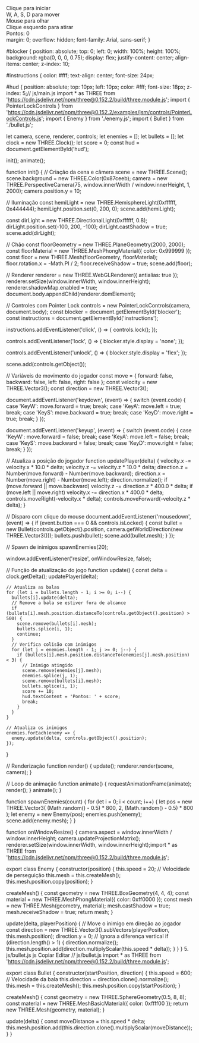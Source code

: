 <!DOCTYPE html>
<html lang="pt-br">
<head>
  <meta charset="UTF-8">
  <title>Jogo de Tiro FPS Complexo</title>
  <meta name="viewport" content="width=device-width, initial-scale=1.0">
  <link rel="stylesheet" href="style.css">
</head>
<body>
  <div id="blocker">
    <div id="instructions">
      Clique para iniciar<br>
      W, A, S, D para mover<br>
      Mouse para olhar<br>
      Clique esquerdo para atirar
    </div>
  </div>
  <div id="hud">Pontos: 0</div>
  <!-- O script principal é importado como módulo -->
  <script type="module" src="js/main.js"></script>
  margin: 0;
  overflow: hidden;
  font-family: Arial, sans-serif;
}

#blocker {
  position: absolute;
  top: 0;
  left: 0;
  width: 100%;
  height: 100%;
  background: rgba(0, 0, 0, 0.75);
  display: flex;
  justify-content: center;
  align-items: center;
  z-index: 10;

#instructions {
  color: #fff;
  text-align: center;
  font-size: 24px;

#hud {
  position: absolute;
  top: 10px;
  left: 10px;
  color: #fff;
  font-size: 18px;
  z-index: 5;// js/main.js
import * as THREE from 'https://cdn.jsdelivr.net/npm/three@0.152.2/build/three.module.js';
import { PointerLockControls } from 'https://cdn.jsdelivr.net/npm/three@0.152.2/examples/jsm/controls/PointerLockControls.js';
import { Enemy } from './enemy.js';
import { Bullet } from './bullet.js';

let camera, scene, renderer, controls;
let enemies = [];
let bullets = [];
let clock = new THREE.Clock();
let score = 0;
const hud = document.getElementById('hud');

init();
animate();

function init() {
  // Criação da cena e câmera
  scene = new THREE.Scene();
  scene.background = new THREE.Color(0x87ceeb);
  camera = new THREE.PerspectiveCamera(75, window.innerWidth / window.innerHeight, 1, 2000);
  camera.position.y = 10;

  // Iluminação
  const hemiLight = new THREE.HemisphereLight(0xffffff, 0x444444);
  hemiLight.position.set(0, 200, 0);
  scene.add(hemiLight);

  const dirLight = new THREE.DirectionalLight(0xffffff, 0.8);
  dirLight.position.set(-100, 200, -100);
  dirLight.castShadow = true;
  scene.add(dirLight);

  // Chão
  const floorGeometry = new THREE.PlaneGeometry(2000, 2000);
  const floorMaterial = new THREE.MeshPhongMaterial({ color: 0x999999 });
  const floor = new THREE.Mesh(floorGeometry, floorMaterial);
  floor.rotation.x = -Math.PI / 2;
  floor.receiveShadow = true;
  scene.add(floor);

  // Renderer
  renderer = new THREE.WebGLRenderer({ antialias: true });
  renderer.setSize(window.innerWidth, window.innerHeight);
  renderer.shadowMap.enabled = true;
  document.body.appendChild(renderer.domElement);

  // Controles com Pointer Lock
  controls = new PointerLockControls(camera, document.body);
  const blocker = document.getElementById('blocker');
  const instructions = document.getElementById('instructions');

  instructions.addEventListener('click', () => {
    controls.lock();
  });

  controls.addEventListener('lock', () => {
    blocker.style.display = 'none';
  });

  controls.addEventListener('unlock', () => {
    blocker.style.display = 'flex';
  });

  scene.add(controls.getObject());

  // Variáveis de movimento do jogador
  const move = { forward: false, backward: false, left: false, right: false };
  const velocity = new THREE.Vector3();
  const direction = new THREE.Vector3();

  document.addEventListener('keydown', (event) => {
    switch (event.code) {
      case 'KeyW': move.forward = true; break;
      case 'KeyA': move.left = true; break;
      case 'KeyS': move.backward = true; break;
      case 'KeyD': move.right = true; break;
    }
  });

  document.addEventListener('keyup', (event) => {
    switch (event.code) {
      case 'KeyW': move.forward = false; break;
      case 'KeyA': move.left = false; break;
      case 'KeyS': move.backward = false; break;
      case 'KeyD': move.right = false; break;
    }
  });

  // Atualiza a posição do jogador
  function updatePlayer(delta) {
    velocity.x -= velocity.x * 10.0 * delta;
    velocity.z -= velocity.z * 10.0 * delta;
    direction.z = Number(move.forward) - Number(move.backward);
    direction.x = Number(move.right) - Number(move.left);
    direction.normalize();
    if (move.forward || move.backward) velocity.z -= direction.z * 400.0 * delta;
    if (move.left || move.right) velocity.x -= direction.x * 400.0 * delta;
    controls.moveRight(-velocity.x * delta);
    controls.moveForward(-velocity.z * delta);
  }

  // Disparo com clique do mouse
  document.addEventListener('mousedown', (event) => {
    if (event.button === 0 && controls.isLocked) {
      const bullet = new Bullet(controls.getObject().position, camera.getWorldDirection(new THREE.Vector3()));
      bullets.push(bullet);
      scene.add(bullet.mesh);
    }
  });

  // Spawn de inimigos
  spawnEnemies(20);

  window.addEventListener('resize', onWindowResize, false);

  // Função de atualização do jogo
  function update() {
    const delta = clock.getDelta();
    updatePlayer(delta);

    // Atualiza as balas
    for (let i = bullets.length - 1; i >= 0; i--) {
      bullets[i].update(delta);
      // Remove a bala se estiver fora de alcance
      if (bullets[i].mesh.position.distanceTo(controls.getObject().position) > 500) {
        scene.remove(bullets[i].mesh);
        bullets.splice(i, 1);
        continue;
      }
      // Verifica colisão com inimigos
      for (let j = enemies.length - 1; j >= 0; j--) {
        if (bullets[i].mesh.position.distanceTo(enemies[j].mesh.position) < 3) {
          // Inimigo atingido
          scene.remove(enemies[j].mesh);
          enemies.splice(j, 1);
          scene.remove(bullets[i].mesh);
          bullets.splice(i, 1);
          score += 10;
          hud.textContent = 'Pontos: ' + score;
          break;
        }
      }
    }

    // Atualiza os inimigos
    enemies.forEach(enemy => {
      enemy.update(delta, controls.getObject().position);
    });
  }

  // Renderização
  function render() {
    update();
    renderer.render(scene, camera);
  }

  // Loop de animação
  function animate() {
    requestAnimationFrame(animate);
    render();
  }
  animate();
}

function spawnEnemies(count) {
  for (let i = 0; i < count; i++) {
    let pos = new THREE.Vector3(
      (Math.random() - 0.5) * 800,
      2,
      (Math.random() - 0.5) * 800
    );
    let enemy = new Enemy(pos);
    enemies.push(enemy);
    scene.add(enemy.mesh);
  }
}

function onWindowResize() {
  camera.aspect = window.innerWidth / window.innerHeight;
  camera.updateProjectionMatrix();
  renderer.setSize(window.innerWidth, window.innerHeight);import * as THREE from 'https://cdn.jsdelivr.net/npm/three@0.152.2/build/three.module.js';

export class Enemy {
  constructor(position) {
    this.speed = 20; // Velocidade de perseguição
    this.mesh = this.createMesh();
    this.mesh.position.copy(position);
  }

  createMesh() {
    const geometry = new THREE.BoxGeometry(4, 4, 4);
    const material = new THREE.MeshPhongMaterial({ color: 0xff0000 });
    const mesh = new THREE.Mesh(geometry, material);
    mesh.castShadow = true;
    mesh.receiveShadow = true;
    return mesh;
  }

  update(delta, playerPosition) {
    // Move o inimigo em direção ao jogador
    const direction = new THREE.Vector3().subVectors(playerPosition, this.mesh.position);
    direction.y = 0; // Ignora a diferença vertical
    if (direction.length() > 1) {
      direction.normalize();
      this.mesh.position.add(direction.multiplyScalar(this.speed * delta));
    }
  }
}
5. js/bullet.js
js
Copiar
Editar
// js/bullet.js
import * as THREE from 'https://cdn.jsdelivr.net/npm/three@0.152.2/build/three.module.js';

export class Bullet {
  constructor(startPosition, direction) {
    this.speed = 600; // Velocidade da bala
    this.direction = direction.clone().normalize();
    this.mesh = this.createMesh();
    this.mesh.position.copy(startPosition);
  }

  createMesh() {
    const geometry = new THREE.SphereGeometry(0.5, 8, 8);
    const material = new THREE.MeshBasicMaterial({ color: 0xffff00 });
    return new THREE.Mesh(geometry, material);
  }

  update(delta) {
    const moveDistance = this.speed * delta;
    this.mesh.position.add(this.direction.clone().multiplyScalar(moveDistance));
  }
}
